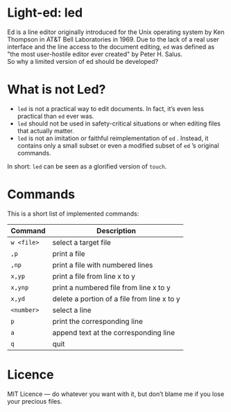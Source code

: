 # Light-ed: led

Ed is a line editor originally introduced for the Unix operating system by Ken Thompson in AT&T Bell Laboratories in 1969. Due to the lack of a real user interface and the line access to the document editing, `ed` was defined as "the most user-hostile editor ever created" by Peter H. Salus.\
So why a limited version of ed should be developed?

# What is not Led?

- `led` is not a practical way to edit documents. In fact, it’s even less practical than `ed` ever was.
- `led` should not be used in safety-critical situations or when editing files that actually matter.
- `led` is not an imitation or faithful reimplementation of `ed` . Instead, it contains only a small subset or even a modified subset of `ed` ’s original commands.

In short:  `led` can be seen as a glorified version of `touch`.

# Commands

This is a short list of implemented commands:

| Command       | Description                            |
|---------------|----------------------------------------|
| `w <file>`    | select a target file                   |
| `,p`          | print a file                           |
| `,np`         | print a file with numbered lines       |
| `x,yp`        | print a file from line x to y          |
| `x,ynp`       | print a numbered file from line x to y |
| `x,yd`        | delete a portion of a file from line x to y          |
| `<number>`    | select a line                          |
| `p`           | print the corresponding line           |
| `a`           | append text at the corresponding line  |
| `q`           | quit                                   |

# Licence

MIT Licence — do whatever you want with it, but don’t blame me if you lose your precious files.

